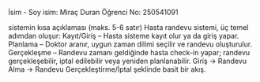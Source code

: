 İsim - Soy isim: Miraç Duran
Öğrenci No: 250541091

sistemin kısa açıklaması (maks. 5-6 satır)
Hasta randevu sistemi, üç temel adımdan oluşur:
Kayıt/Giriş – Hasta sisteme kayıt olur ya da giriş yapar.
Planlama – Doktor aranır, uygun zaman dilimi seçilir ve randevu oluşturulur.
Gerçekleşme – Randevu zamanı geldiğinde hasta check-in yapar; randevu gerçekleşebilir, iptal edilebilir veya yeniden planlanabilir.
Giriş → Randevu Alma → Randevu Gerçekleştirme/İptal şeklinde basit bir akış.
